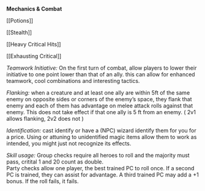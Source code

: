 **Mechanics & Combat**

[[Potions]]

[[Stealth]]

[[Heavy Critical Hits]]

[[Exhausting Critical]]

*Teamwork Initiative:* On the first turn of combat, allow players to lower their initiative to one point lower than that of an ally. this can allow for enhanced teamwork, cool combinations and interesting tactics.  
  
*Flanking:* when a creature and at least one ally are within 5ft of the same enemy on opposite sides or corners of the enemy’s space, they flank that enemy and each of them has advantage on melee attack rolls against that enemy. This does not take effect if that one ally is 5 ft from an enemy. ( 2v1 allows flanking, 2v2 does not )

*Identification:* cast identify or have a (NPC) wizard identify them for you for a price. Using or attuning to unidentified magic items allow them to work as intended, you might just not recognize its effects.

*Skill usage:* Group checks require all heroes to roll and the majority must pass, critital 1 and 20 count as double.  
Party checks allow one player, the best trained PC to roll once. If a second PC is trained, they can assist for advantage. A third trained PC may add a +1 bonus. If the roll fails, it fails.